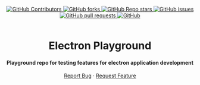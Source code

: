 <a name="readme-top"></a>
<div align="center">
    <!-- CONTRIBUTORS -->
    <a href="https://github.com/ElCapitanSponge/electron-playground/graphs/contributors">
        <img alt="GitHub Contributors" src="https://img.shields.io/github/contributors/ElCapitanSponge/electron-playground">
    </a>
    <!-- FORKS -->
    <a href="https://github.com/ElCapitanSponge/electron-playground/network/members">
        <img alt="GitHub forks" src="https://img.shields.io/github/forks/ElCapitanSponge/electron-playground">
    </a>
    <!-- STARS -->
    <a href="https://github.com/ElCapitanSponge/electron-playground/stargazers">
        <img alt="GitHub Repo stars" src="https://img.shields.io/github/stars/ElCapitanSponge/electron-playground">
    </a>
    <!-- ISSUES -->
    <a href="https://github.com/ElCapitanSponge/electron-playground/issues">
        <img alt="GitHub issues" src="https://img.shields.io/github/issues/ElCapitanSponge/electron-playground">
    </a>
    <!-- PULL REQUESTS -->
    <a href="https://github.com/ElCapitanSponge/electron-playground/pulls">
        <img alt="GitHub pull requests" src="https://img.shields.io/github/issues-pr/ElCapitanSponge/electron-playground">
    </a>
    <!-- LICENSE -->
    <a href="https://github.com/ElCapitanSponge/electron-playground/blob/master/LICENSE">
        <img alt="GitHub" src="https://img.shields.io/github/license/ElCapitanSponge/electron-playground">
    </a>
</div>
<br />
<div align="center">
    <h1 align="center">
        Electron Playground
    </h1>
    <h4 align="center">
        Playground repo for testing features for electron application development
    </h4>
    <a href="https://github.com/ElCapitanSponge/electron-playground/issues/new">Report Bug</a>
    ·
    <a href="https://github.com/ElCapitanSponge/electron-playground/issues/new">Request Feature</a>
</div>